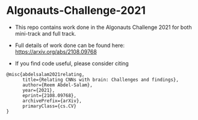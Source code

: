 # Algonauts-Challenge-2021
- This repo contains work done in the Algonauts Challenge 2021 for both mini-track and full track.

- Full details of work done can be found here: https://arxiv.org/abs/2108.09768


- If you find code useful, please consider citing
```
@misc{abdelsalam2021relating,
      title={Relating CNNs with brain: Challenges and findings}, 
      author={Reem Abdel-Salam},
      year={2021},
      eprint={2108.09768},
      archivePrefix={arXiv},
      primaryClass={cs.CV}
}
```

